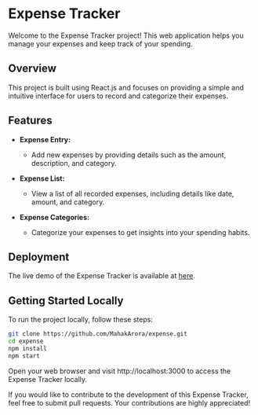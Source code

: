 # Expense Tracker

Welcome to the Expense Tracker project! This web application helps you manage your expenses and keep track of your spending.

## Overview

This project is built using React.js and focuses on providing a simple and intuitive interface for users to record and categorize their expenses.

## Features

- **Expense Entry:**
  - Add new expenses by providing details such as the amount, description, and category.

- **Expense List:**
  - View a list of all recorded expenses, including details like date, amount, and category.

- **Expense Categories:**
  - Categorize your expenses to get insights into your spending habits.

## Deployment

The live demo of the Expense Tracker is available at [here](https://expense-tracker-2000.netlify.app/).

## Getting Started Locally

To run the project locally, follow these steps:

```bash
git clone https://github.com/MahakArora/expense.git
cd expense
npm install
npm start
```
Open your web browser and visit http://localhost:3000 to access the Expense Tracker locally.

If you would like to contribute to the development of this Expense Tracker, feel free to submit pull requests. Your contributions are highly appreciated!
